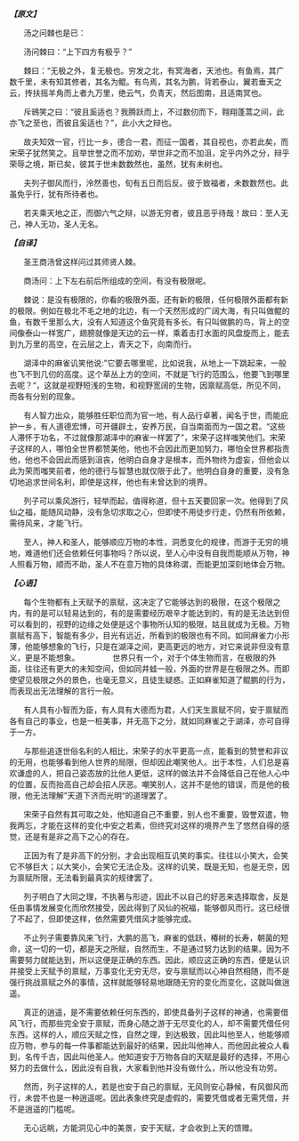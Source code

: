   ***【原文】*** 


ㅤㅤ汤之问棘也是已：

ㅤㅤ汤问棘曰：“上下四方有极乎？”

ㅤㅤ棘曰：“无极之外，复无极也。穷发之北，有冥海者，天池也。有鱼焉，其广数千里，未有知其修者，其名为鲲。有鸟焉，其名为鹏，背若泰山，翼若垂天之云，抟扶摇羊角而上者九万里，绝云气，负青天，然后图南，且适南冥也。

ㅤㅤ斥鴳笑之曰：“彼且奚适也？我腾跃而上，不过数仞而下，翱翔蓬蒿之间，此亦飞之至也，而彼且奚适也？”，此小大之辩也。

ㅤㅤ故夫知效一官，行比一乡，德合一君，而征一国者，其自视也，亦若此矣，而宋荣子犹然笑之。且举世誉之而不加劝，举世非之而不加沮，定乎内外之分，辩乎荣辱之境，斯已矣，彼其于世未数数然也，虽然，犹有未树也。

ㅤㅤ夫列子御风而行，泠然善也，旬有五日而后反。彼于致福者，未数数然也。此虽免乎行，犹有所待者也。

ㅤㅤ若夫乘天地之正，而御六气之辩，以游无穷者，彼且恶乎待哉！故曰：至人无己，神人无功，圣人无名。  



  ***【自译】*** 

ㅤㅤ圣王商汤曾这样问过其师贤人棘。

ㅤㅤ商汤问：上下左右前后所组成的空间，有没有极限呢。

ㅤㅤ棘说：是没有极限的，你看的极限外面，还有新的极限，任何极限外面都有新的极限。例如在极北不毛之地的北边，有一个天然形成的广阔大海，有只叫做鲲的鱼，有数千里那么大，没有人知道这个鱼究竟有多长。有只叫做鹏的鸟，背上的空间像泰山一样宽广，翅膀就像是天边的云一样，乘着击打水面的风盘旋而上，能去到九万里的高空，在云层之上，青天之下，向南而行。

ㅤㅤ湖泽中的麻雀讥笑他说:”它要去哪里呢，比如说我，从地上一下跳起来，一般也飞不到几仞的高度。这个草丛上方的空间，不就是飞行的范围么，他要飞到哪里去呢？“，这就是视野短浅的生物，和视野宽阔的生物，因禀赋高低，所见不同，而各有分别的现象。

ㅤㅤ有人智力出众，能够胜任职位而为官一地，有人品行卓著，闻名于世，而能庇护一乡，有人道德宏博，可开疆辟土，安养万民，自当南面而为一国之君。“这些人滞怀于功名，不过就像那湖泽中的麻雀一样罢了”，宋荣子这样嗤笑他们。宋荣子这样的人，哪怕全世界都赞美他，他也不会因此而更加努力，哪怕全世界都指责他，他也不会因此而感到沮丧，他明白自身才是根本，而外物终为虚妄，但他会以此为荣而嗤笑前者，他的德行与智慧也就仅限于此了。他明白自身的重要，没有急切地追求世间名利，即使是这样，他也有未曾达到的境界。

ㅤㅤ列子可以乘风游行，轻举而起，值得称道，但十五天要回家一次。他得到了风仙之福，能随风动静，没有急切求取之心，但即使不用徒步行走，仍然有所依赖，需待风来，才能飞行。

ㅤㅤ至人，神人和圣人，能够顺应万物的本性，洞悉变化的规律，而游于无穷的境地，难道他们还会依赖任何事物吗？所以说，至人心中没有自我而能顺从万物，神人照看万物，顺而不助，圣人不在意万物的具体称谓，而能更加深刻地体会万物。



  ***【心语】*** 

ㅤㅤ每个生物都有上天赋予的禀赋，这决定了它能够达到的极限，在这个极限之内，有的是可以轻易达到的，有的是需要经历艰辛才能达到的，有的是无法达到但可以看到的，视野的边缘之处便是这个事物所认知的极限，姑且就成为无极。万物禀赋有高下，智能有多少，目光有远近，所看到的极限也有不同。如同麻雀力小形薄，他能够想象的飞行，只是在湖泽之间，更高更远的地方，对它来说非但没有意义，更是不能想象。
ㅤㅤ
ㅤㅤ世界只有一个，对于个体生物而言，在极限的外面，往往还有更大的未知空间，但如同井蛙一般，外面的世界是在极限之外。而即使望见极限之外的景色，也毫无意义，且徒生疑惑。正如麻雀知道了鲲鹏的行为，而表现出无法理解的言行一般。

ㅤㅤ有人具有小智而为臣，有人具有大德而为君，人们天生禀赋不同，安于禀赋而各有自己的事业，也是一桩美事，并无高下之分，就如同麻雀之于湖泽，亦可自得于一方。

ㅤㅤ与那些追逐世俗名利的人相比，宋荣子的水平更高一点，能看到的赞誉和非议的无用，也能够看到他人世界的局限，但却因此嘲笑他人。出于本性，人们总是喜欢谦虚的人，把自己姿态放的比他人更低，这样的做法并不会降低自己在他人心中的位置，反而抬高自己却会招人厌恶。嘲笑别人，这并不是他的错误，而是他的极限，他无法理解”天道下济而光明“的道理罢了。

ㅤㅤ宋荣子自然有其可取之处，他知道自己不重要，别人也不重要，毁誉双遣，物我两忘，才能在这样的变化中安之若素，但终究对这样的境界产生了悠然自得的感觉，还是有是非之高下之心的存在。

ㅤㅤ正因为有了是非高下的分别，才会出现相互讥笑的事实。往往以小笑大，会笑它不够巨大；以大笑小，会笑它无法企及。这样的讥笑，既是无知，也是无奈，因为禀赋所限，无法看到最真实的规律罢了。

ㅤㅤ列子明白了大同之理，不执著与形迹，因此不以自己的好恶来选择取舍，反是任由事情发展变化而欣然接受，因此得到了风仙的祝福，能够御风而行。这已经很了不起了，但即使这样，依然需要凭借风才能够完成。
    
ㅤㅤ不止列子需要靠风来飞行，大鹏的高飞，麻雀的低跃，椿树的长寿，朝菌的短命，这一切的一切，都是天之所赋，自然而生，不是通过努力达到的结果。因为不需要努力就能达到，所以这便是正确的东西。因此，顺应这正确的东西，便是认识并接受上天赋予的禀赋，万事变化无穷无尽，安与禀赋而以心神自然相随，而不是强行挑战禀赋之外的事情，这样就能够轻易地跟随无穷的变化而变化，这就叫做逍遥。

ㅤㅤ真正的逍遥，是不需要依赖任何东西的，即使具备列子这样的神通，也需要借风飞行，而那些完全安于禀赋，而身心随之游于无尽变化的人，却不需要凭借任何东西。这样的人，顺应天赋之性，自然之理，到达极致，因此叫他至人，他能够顺应万物，参与的每一件事都能达到最好的结果，因此叫他神人，而他因此被众人看到，名传千古，因此叫他圣人。他知道安于万物各自的天赋是最好的选择，不用心努力的去做什么，因此没有自我，大家看到他并没有做什么，所以他没有功劳。

ㅤㅤ然而，列子这样的人，若是也安于自己的禀赋，无风则安心静候，有风御风而行，未尝不也是一种逍遥呢。因此表象终究是虚假的，需要凭借或者无需凭借，并不是逍遥的门槛呢。

ㅤㅤ无心远眺，方能洞见心中的美景，安于天赋，才会收到上天的馈赠。
ㅤㅤ
ㅤㅤ
ㅤㅤ
ㅤㅤ
ㅤㅤ
ㅤㅤ
ㅤㅤ